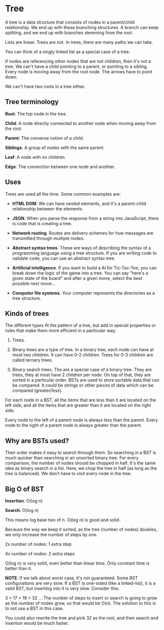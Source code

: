 # Tree

A tree is a data structure that consists of nodes in a parent/child relationship. We end up with these branching structures. A branch can keep splitting, and we end up with branches stemming from the root.

Lists are linear. Trees are not. In trees, there are many paths we can take.

You can think of a singly linked list as a special case of a tree.

If nodes are referencing other nodes that are not children, then it's not a tree. We can't have a child pointing to a parent, or pointing to a sibling. Every node is moving away from the root node. The arrows have to point down.

We can't have two roots in a tree either.

## Tree terminology

**Root**: The top node in the tree.

**Child**: A node directly connected to another node when moving away from the root.

**Parent**: The converse notion of a child.

**Siblings**: A group of nodes with the same parent.

**Leaf**: A node with no children.

**Edge**: The connection between one node and another.

## Uses

Trees are used all the time. Some common examples are:

* **HTML DOM**. We can have nested elements, and it's a parent-child relationship between the elements.

* **JSON**. When you parse the response from a string into JavaScript, there is code that is creating a tree.

* **Network routing**. Routes are delivery schemes for how messages are transmitted through multiple nodes.

* **Abstract syntax trees**. These are ways of describing the syntax of a programming language using a tree structure. If you are writing code to validate code, you can use an abstract syntax tree.

* **Artificial intelligence**. If you want to build a AI for Tic-Tac-Toe, you can break down the logic of the game into a tree. You can say "here's a given state of the board" and after a given move, select the best possible next move...

* **Computer file systems**. Your computer represents the directories as a tree structure.

## Kinds of trees

The different types fit the pattern of a tree, but add in special properties or rules that make them more efficient in a particular way:

1. Trees.

2. Binary trees are a type of tree. In a binary tree, each node can have at most two children. It can have 0-2 children. Trees for 0-3 children are called ternary trees.

3. Binary search trees. The are a special case of a binary tree. They are trees, they at most have 2 children per node. On top of that, they are sorted in a particular order. BSTs are used to store sortable data that can be compared. It could be strings or other pieces of data which can be compared (greater/less).

For each node in a BST, all the items that are less than it are located on the left side, and all the items that are greater than it are located on the right side. 

Every node to the left of a parent node is always less than the parent. Every node to the right of a parent node is always greater than the parent.

## Why are BSTs used?

Their order makes it easy to search through them. So searching in a BST is much quicker than searching in an unsorted binary tree. For every comparison, the number of nodes should be chopped in half. It's the same idea as binary search in a list. Here, we chop the tree in half (as long as the tree is balanced). We don't have to visit every node in the tree.

## Big O of BST

**Insertion**: O(log n)

**Search**: O(log n)

This means log base two of n. O(log n) is good and solid. 

Because the way we keep it sorted, as the tree (number of nodes) doubles, we only increase the number of steps by one.

2x number of nodes: 1 extra step

4x number of nodes: 2 extra steps

O(log n) is very solid, even better than linear time. Only constant time is better than it.

**NOTE**: If we talk about worst case, it's not guaranteed. Some BST configurations are very slow. If a BST is one-sided (like a linked-list), it is a valid BST, but inserting into it is very slow. Consider this:

3 > 17 > 19 > 32 ... The number of steps to insert or search is going to grow as the number of nodes grow, so that would be O(n). The solution to this is to not use a BST in this case.

You could also rewrite the tree and pick 32 as the root, and then search and insertion would be much faster.
